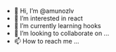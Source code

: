 - 👋 Hi, I’m @amunozlv
- 👀 I’m interested in react
- 🌱 I’m currently learning hooks
- 💞️ I’m looking to collaborate on ...
- 📫 How to reach me ...

<!---
amunozlv/amunozlv is a ✨ special ✨ repository because its `README.md` (this file) appears on your GitHub profile.
You can click the Preview link to take a look at your changes.
--->
